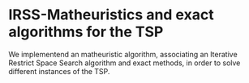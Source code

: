 # IRSS-Matheuristics and exact algorithms for the TSP
We implementend an matheuristic algorithm, associating an Iterative Restrict Space Search algorithm and exact methods, in order to solve different instances of the TSP.
